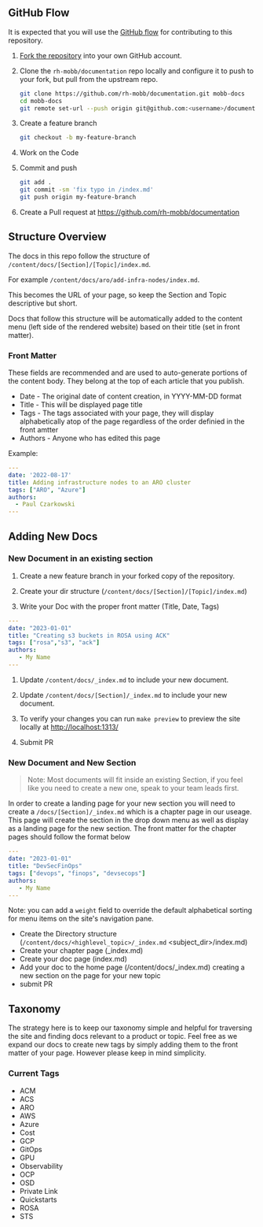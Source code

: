 ## GitHub Flow

It is expected that you will use the [GitHub flow](https://docs.github.com/en/get-started/quickstart/github-flow) for contributing to this repository.

1. [Fork the repository](https://docs.github.com/en/get-started/quickstart/fork-a-repo) into your own GitHub account.

1. Clone the `rh-mobb/documentation` repo locally and configure it to push to your fork, but pull from the upstream repo.

   ```bash
   git clone https://github.com/rh-mobb/documentation.git mobb-docs
   cd mobb-docs
   git remote set-url --push origin git@github.com:<username>/documentation.git
   ```

1. Create a feature branch

   ```bash
   git checkout -b my-feature-branch
   ```

1. Work on the Code

1. Commit and push

   ```bash
   git add .
   git commit -sm 'fix typo in /index.md'
   git push origin my-feature-branch
   ```

1. Create a Pull request at https://github.com/rh-mobb/documentation



## Structure Overview

The docs in this repo follow the structure of `/content/docs/[Section]/[Topic]/index.md`.

For example `/content/docs/aro/add-infra-nodes/index.md`.

This becomes the URL of your page, so keep the Section and Topic descriptive but short.

Docs that follow this structure will be automatically added to the content menu (left side of the rendered website) based on their title (set in front matter).

### Front Matter

These fields are recommended and are used to auto-generate portions of the content body.  They belong at the
top of each article that you publish.

* Date - The original date of content creation, in YYYY-MM-DD format
* Title - This will be displayed page title
* Tags - The tags associated with your page, they will display alphabetically atop of the page regardless of the order definied in the front amtter
* Authors - Anyone who has edited this page

Example:

```yaml
---
date: '2022-08-17'
title: Adding infrastructure nodes to an ARO cluster
tags: ["ARO", "Azure"]
authors:
  - Paul Czarkowski
---
```

## Adding New Docs

### New Document in an existing section

1. Create a new feature branch in your forked copy of the repository.

1. Create your dir structure (`/content/docs/[Section]/[Topic]/index.md`)

1. Write your Doc with the proper front matter (Title, Date, Tags)

```yaml
---
date: "2023-01-01"
title: "Creating s3 buckets in ROSA using ACK"
tags: ["rosa","s3", "ack"]
authors:
   - My Name
---
```

1. Update `/content/docs/_index.md` to include your new document.

1. Update `/content/docs/[Section]/_index.md` to include your new document.

1. To verify your changes you can run `make preview` to preview the site locally at [http://localhost:1313/](http://localhost:1313/)

1. Submit PR


### New Document and New Section

> Note: Most documents will fit inside an existing Section, if you feel like you need to create a new one, speak to your team leads first.

In order to create a landing page for your new section you will need to create a `/docs/[Section]/_index.md` which is a chapter page in our useage. This page will create the section in the drop down menu as well as display as a landing page for the new section. The front matter for the chapter pages should follow the format below

```yaml
---
date: "2023-01-01"
title: "DevSecFinOps"
tags: ["devops", "finops", "devsecops"]
authors:
   - My Name
---
```

Note: you can add a `weight` field to override the default alphabetical sorting for menu items on the site's navigation pane.

* Create the Directory structure (`/content/docs/<highlevel_topic>/_index.md`
                                                                <subject_dir>/index.md)
* Create your chapter page (_index.md)
* Create your doc page (index.md)
* Add your doc to the home page (/content/docs/_index.md) creating a new section on the page for your new topic
* submit PR

## Taxonomy

The strategy here is to keep our taxonomy simple and helpful for traversing the site and finding docs relevant to a product or topic. Feel free as we expand our docs to create new tags by simply adding them to the front matter of your page. However please keep in mind simplicity.

### Current Tags
* ACM
* ACS
* ARO
* AWS
* Azure
* Cost
* GCP
* GitOps
* GPU
* Observability
* OCP
* OSD
* Private Link
* Quickstarts
* ROSA
* STS

